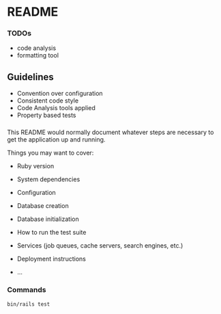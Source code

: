 # README

### TODOs

- code analysis
- formatting tool

## Guidelines

- Convention over configuration
- Consistent code style
- Code Analysis tools applied
- Property based tests

### 

This README would normally document whatever steps are necessary to get the
application up and running.

Things you may want to cover:

* Ruby version

* System dependencies

* Configuration

* Database creation

* Database initialization

* How to run the test suite

* Services (job queues, cache servers, search engines, etc.)

* Deployment instructions

* ...


### Commands

```shell 
bin/rails test
```
